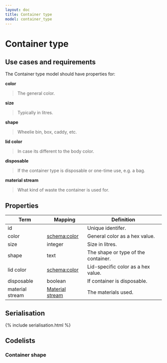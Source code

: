```yaml
---
layout: doc
title: Container type
model: container_type
---
```


# Container type

## Use cases and requirements

The Container type model should have properties for:

**color**

> The general color.

**size**

> Typically in litres.

**shape**

> Wheelie bin, box, caddy, etc.

**lid color**

> In case its different to the body color.

**disposable**

> If the container type is disposable or one-time use, e.g. a bag.

**material stream**

> What kind of waste the container is used for.


## Properties

Term     | Mapping | Definition
---------|---------|-----------
id |  | Unique identifer.
color | [schema:color](https://schema.org/color) | General color as a hex value.
size | integer | Size in litres.
shape | text | The shape or type of the container.
lid color | [schema:color](https://schema.org/color) | Lid-specific color as a hex value.
disposable | boolean | If container is disposable.
material stream | [Material stream](material-stream.md) | The materials used.

## Serialisation

{% include serialisation.html %}


## Codelists

### Container shape


